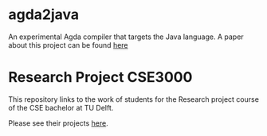 # agda2java

An experimental Agda compiler that targets the Java language. A paper about this project can be found [here](http://resolver.tudelft.nl/uuid:dc59471d-6956-450d-bbd7-733ae5ff3f92)

# Research Project CSE3000

This repository links to the work of students for the Research project course of the CSE bachelor at TU Delft.

Please see their projects [here](https://cse3000-research-project.github.io/).

